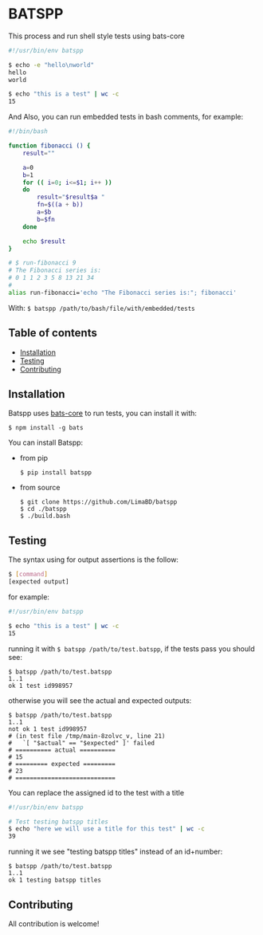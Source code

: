 # BATSPP

This process and run shell style tests using bats-core
``` bash
#!/usr/bin/env batspp

$ echo -e "hello\nworld"
hello
world

$ echo "this is a test" | wc -c
15
```

And Also, you can run embedded tests in bash comments, for example:
``` bash
#!/bin/bash

function fibonacci () {
    result=""

    a=0
    b=1
    for (( i=0; i<=$1; i++ ))
    do
        result="$result$a "
        fn=$((a + b))
        a=$b
        b=$fn
    done

    echo $result
}

# $ run-fibonacci 9
# The Fibonacci series is:
# 0 1 1 2 3 5 8 13 21 34
#
alias run-fibonacci='echo "The Fibonacci series is:"; fibonacci'
```
With: ```$ batspp /path/to/bash/file/with/embedded/tests```


## Table of contents
- [Installation](#installation)
- [Testing](#usage)
- [Contributing](#contributing)


## Installation
Batspp uses [bats-core](https://github.com/bats-core/bats-core.git) to run tests, you can install it with:
```
$ npm install -g bats
```
You can install Batspp:
- from pip
    ```
    $ pip install batspp
    ```
- from source
    ```
    $ git clone https://github.com/LimaBD/batspp
    $ cd ./batspp
    $ ./build.bash
    ```


## Testing
The syntax using for output assertions is the follow:
``` bash
$ [command]
[expected output]
```
for example:
``` bash
#!/usr/bin/env batspp

$ echo "this is a test" | wc -c
15
```
running it with `$ batspp /path/to/test.batspp`, if the tests pass you should see:
```
$ batspp /path/to/test.batspp
1..1
ok 1 test id998957
```
otherwise you will see the actual and expected outputs:
```
$ batspp /path/to/test.batspp
1..1
not ok 1 test id998957
# (in test file /tmp/main-8zolvc_v, line 21)
#   `[ "$actual" == "$expected" ]' failed
# ========== actual ==========
# 15
# ========= expected =========
# 23
# ============================
```
You can replace the assigned id to the test with a title
``` bash
#!/usr/bin/env batspp

# Test testing batspp titles
$ echo "here we will use a title for this test" | wc -c
39
```
running it we see "testing batspp titles" instead of an id+number:
```
$ batspp /path/to/test.batspp
1..1
ok 1 testing batspp titles
```

## Contributing
All contribution is welcome!
